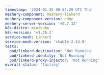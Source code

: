 ```yaml
---
timestamp: '2024-01-25 00:54:29 UTC Thu'
meshery-component: meshery-linkerd
meshery-component-version: edge
meshery-server-version: 'v0.7.12'
k8s-distro: minikube
k8s-version: 'v1.25.2'
service-mesh: Linkerd
service-mesh-version: 'stable-2.14.9'
tests:
  pod/linkerd-destination: 'Not Running'
  pod/linkerd-identity: 'Not Running'
  pod/linkerd-proxy-injector: 'Not Running'
overall-status: 'failing'
---
```

